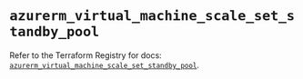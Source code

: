 # `azurerm_virtual_machine_scale_set_standby_pool`

Refer to the Terraform Registry for docs: [`azurerm_virtual_machine_scale_set_standby_pool`](https://registry.terraform.io/providers/hashicorp/azurerm/4.34.0/docs/resources/virtual_machine_scale_set_standby_pool).

